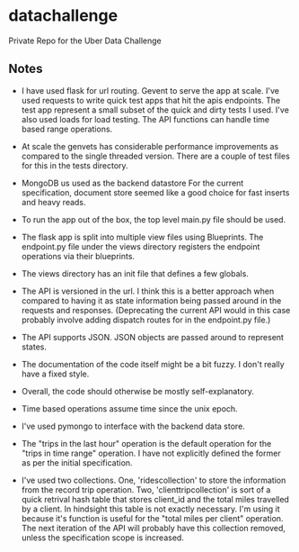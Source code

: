 datachallenge
=============

Private Repo for the Uber Data Challenge

Notes
-------------

* I have used flask for url routing. Gevent to serve the app at scale.
I've used requests to write quick test apps that hit the apis endpoints.
The test app represent a small subset of the quick and dirty tests
I used. I've also used loads for load testing. The API functions can
handle time based range operations.

* At scale the genvets has considerable performance improvements as
compared to the single threaded version. There are a couple of test
files for this in the tests directory.

* MongoDB us used as the backend datastore For the current
specification, document store seemed like a good choice for fast
inserts and heavy reads.

* To run the app out of the box, the top level main.py file should be used.

* The flask app is split into multiple view files using Blueprints.
The endpoint.py file under the views directory registers the endpoint
operations via their blueprints.

* The views directory has an init file that defines a few globals.

* The API is versioned in the url. I think this is a better approach
when compared to having it as state information being passed around in
the requests and responses. (Deprecating the current API would in this
case probably involve adding dispatch routes for in the endpoint.py
file.)

* The API supports JSON. JSON objects are passed around to represent states.

* The documentation of the code itself might be a bit fuzzy. I don't really
have a fixed style.

* Overall, the code should otherwise be mostly self-explanatory.

* Time based operations assume time since the unix epoch.

* I've used pymongo to interface with the backend data store.

* The "trips in the last hour" operation is the default operation for the
"trips in time range" operation. I have not explicitly defined the former
as per the initial specification.

* I've used two collections. One, 'ridescollection' to store the information
from the record trip operation. Two, 'clienttripcollection' is sort of a quick
retrival hash table that stores client\_id and the total miles travelled by
a client. In hindsight this table is not exactly necessary. I'm using it because
it's function is useful for the "total miles per client" operation. The next
iteration of the API will probably have this collection removed, unless the
specification scope is increased.
